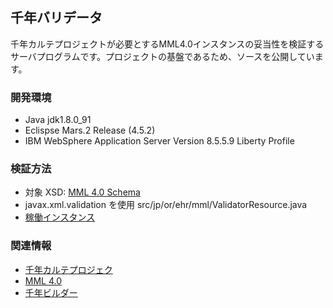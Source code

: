 ## 千年バリデータ

千年カルテプロジェクトが必要とするMML4.0インスタンスの妥当性を検証するサーバプログラムです。プロジェクトの基盤であるため、ソースを公開しています。

### 開発環境

 * Java jdk1.8.0_91
 * Eclispse Mars.2 Release (4.5.2)
 * IBM WebSphere Application Server Version 8.5.5.9 Liberty Profile


### 検証方法

 * 対象 XSD: [MML 4.0 Schema](http://www.medxml.net/MML40j/xsd.html)
 * javax.xml.validation を使用 src/jp/or/ehr/mml/ValidatorResource.java
 * [稼働インスタンス](https://1000-validator.au-syd.mybluemix.net/)


### 関連情報

 * [千年カルテプロジェク](https://www.facebook.com/%E5%8D%83%E5%B9%B4%E3%82%AB%E3%83%AB%E3%83%86%E3%83%97%E3%83%AD%E3%82%B8%E3%82%A7%E3%82%AF%E3%83%88-398609153661839/)
 * [MML 4.0](http://www.medxml.net/MML40j/mml4.html)
 * [千年ビルダー](https://1000-builder.au-syd.mybluemix.net/)
